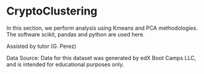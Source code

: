 # CryptoClustering

In this section, we perform analysis using Kmeans and PCA methodologies. The software scikit, pandas and python are used here.

Assisted by tutor (G. Perez)

Data Source:
Data for this dataset was generated by edX Boot Camps LLC, and is intended for educational purposes only.
